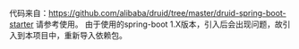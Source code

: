 代码来自：https://github.com/alibaba/druid/tree/master/druid-spring-boot-starter
请参考使用。
由于使用的spring-boot 1.X版本，引入后会出现问题，故引入到本项目中，重新导入依赖包。